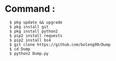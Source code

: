 # Command :
      $ pkg update && upgrade
      $ pkg install git
      $ pkg install python2
      $ pip2 install requests
      $ pip2 install bs4
      $ git clone https://github.com/boleng99/Dump
      $ cd Dump
      $ python2 Dump.py
